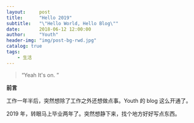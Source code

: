 ```yaml
---
layout:     post
title:      "Hello 2019"
subtitle:   "\"Hello World, Hello Blog\""
date:       2018-06-12 12:00:00
author:     "Youth"
header-img: "img/post-bg-rwd.jpg"
catalog: true
tags:
    - 生活
---
```


> “Yeah It's on. ”


**前言**

工作一年半后，突然想除了工作之外还想做点事。Youth 的 blog 这么开通了。

2019 年，转眼马上毕业两年了。突然想静下来，找个地方好好写点东西。




